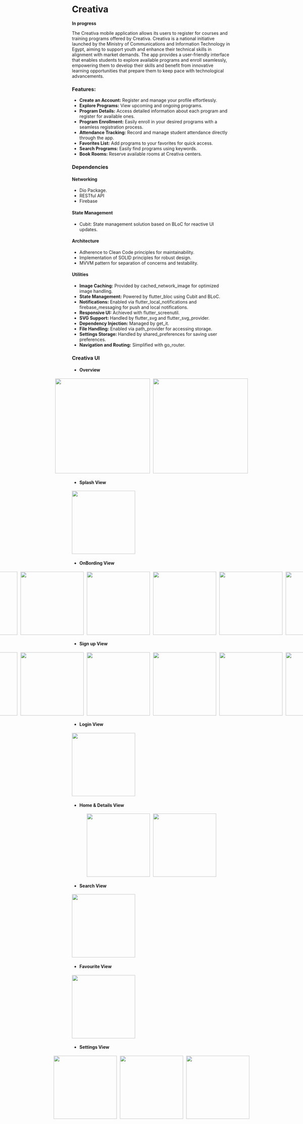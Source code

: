 # Creativa  
**In progress**

The Creativa mobile application allows its users to register for courses and training programs offered by Creativa. Creativa is a national initiative launched by the Ministry of Communications and Information Technology in Egypt, aiming to support youth and enhance their technical skills in alignment with market demands. The app provides a user-friendly interface that enables students to explore available programs and enroll seamlessly, empowering them to develop their skills and benefit from innovative learning opportunities that prepare them to keep pace with technological advancements.

### Features:
* **Create an Account:** Register and manage your profile effortlessly.
* **Explore Programs:** View upcoming and ongoing programs.
* **Program Details:** Access detailed information about each program and register for available ones.
* **Program Enrollment:** Easily enroll in your desired programs with a seamless registration process.
* **Attendance Tracking:** Record and manage student attendance directly through the app.
* **Favorites List:** Add programs to your favorites for quick access.
* **Search Programs:** Easily find programs using keywords.
* **Book Rooms:** Reserve available rooms at Creativa centers.

### Dependencies

#### Networking
* Dio Package.
* RESTful API
* Firebase

#### State Management
* Cubit: State management solution based on BLoC for reactive UI updates.

#### Architecture
* Adherence to Clean Code principles for maintainability.
* Implementation of SOLID principles for robust design.
* MVVM pattern for separation of concerns and testability.

#### Utilities
* **Image Caching:** Provided by cached_network_image for optimized image handling.
* **State Management:** Powered by flutter_bloc using Cubit and BLoC.
* **Notifications:** Enabled via flutter_local_notifications and firebase_messaging for push and local notifications.
* **Responsive UI:** Achieved with flutter_screenutil.
* **SVG Support:** Handled by flutter_svg and flutter_svg_provider.
* **Dependency Injection:** Managed by get_it.
* **File Handling:** Enabled via path_provider for accessing storage.
* **Settings Storage:** Handled by shared_preferences for saving user preferences.
* **Navigation and Routing:** Simplified with go_router.

### Creativa UI
* #### Overview
<div style="display: flex; gap: 10px; justify-content: center;">
 <img src="https://i.postimg.cc/jjMC7hG3/crea.jpg" height="300">
<img src="https://i.postimg.cc/NjwD01qr/creat.jpg"  height="300">
</div>

* #### Splash View
<img src="https://i.postimg.cc/nV9cFm1x/Screenshot-20241221-163519.png" width="200">

* #### OnBording View
<div style="display: flex; gap: 10px; justify-content: center;">
 <img src="https://i.postimg.cc/y6tnwMLj/Screenshot-20241219-182219.png" width="200">
<img src="https://i.postimg.cc/rwCJRKMZ/Screenshot-20241219-182251.png"  width="200">
<img src="https://i.postimg.cc/7YgH7ycQ/Screenshot-20241221-163527.png"  width="200">
<img src="https://i.postimg.cc/YCRtnzt6/Screenshot-20241221-163545.png"  width="200">
<img src="https://i.postimg.cc/P5TtQRnf/Screenshot-20241221-163602.png"  width="200">
<img src="https://i.postimg.cc/nLF14pLF/Screenshot-20241219-182301.png"  width="200">
</div>

* #### Sign up View
<div style="display: flex; gap: 10px; justify-content: center;">
 <img src="https://i.postimg.cc/QtM94zQr/d.png" width="200">
 <img src="https://i.postimg.cc/brnzmXvr/Screenshot-20241221-163725.png" width="200">
 <img src="https://i.postimg.cc/HxRY0WdF/Screenshot-20241221-163749.png" width="200">
 <img src="https://i.postimg.cc/QtHNWKGp/Screenshot-20241221-163806.png" width="200">
 <img src="https://i.postimg.cc/xCFkWP5N/Screenshot-20241219-163301.png" width="200">
 <img src="https://i.postimg.cc/br7ZvNKz/Screenshot-20241219-163317.png" width="200">
 <img src="https://i.postimg.cc/HncJH7vZ/Screenshot-20241219-163447.png" width="200">
 <img src="https://i.postimg.cc/6Q6pt1Mb/Screenshot-20241221-163919.png" width="200">
</div>

* #### Login View
 <img src="https://i.postimg.cc/Gmxp01xs/Screenshot-20241221-163939.png" width="200">
 
* #### Home & Details View
<div style="display: flex; gap: 10px; justify-content: center;">
 <img src="https://i.postimg.cc/WbZDHgkt/Screenshot-20241219-181105.png" width="200">
 <img src="https://i.postimg.cc/kgdV3GQs/Screenshot-20241219-181115.png" width="200">
</div>

* #### Search View
 <img src="https://i.postimg.cc/mrLtkn6F/Screenshot-20241219-181137.png" width="200">

* #### Favourite View
 <img src="https://i.postimg.cc/mgNPb4Vs/Screenshot-20241219-181124.png" width="200">

* #### Settings View
<div style="display: flex; gap: 10px; justify-content: center;">
 <img src="https://i.postimg.cc/qRgqX3rJ/Screenshot-20241219-181309.png" width="200">
 <img src="https://i.postimg.cc/3NvwzQWz/Screenshot-20241219-181319.png" width="200">
 <img src="https://i.postimg.cc/XX6vb1Cq/Screenshot-20241219-181345.png" width="200">
</div>


